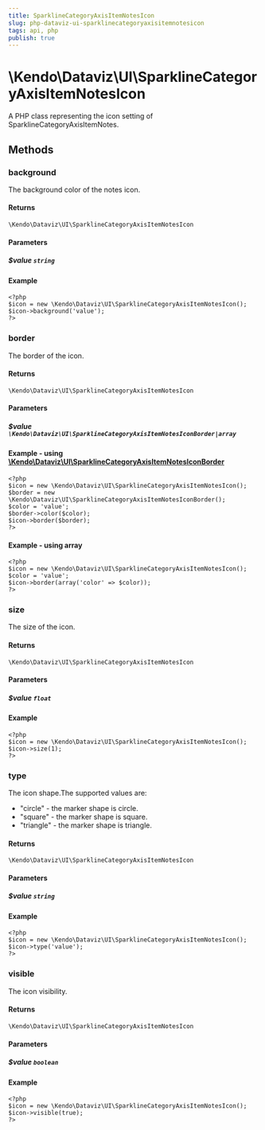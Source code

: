 ```yaml
---
title: SparklineCategoryAxisItemNotesIcon
slug: php-dataviz-ui-sparklinecategoryaxisitemnotesicon
tags: api, php
publish: true
---
```


# \Kendo\Dataviz\UI\SparklineCategoryAxisItemNotesIcon

A PHP class representing the icon setting of SparklineCategoryAxisItemNotes.


## Methods

### background
The background color of the notes icon.

#### Returns
`\Kendo\Dataviz\UI\SparklineCategoryAxisItemNotesIcon`

#### Parameters

##### $value `string`



#### Example 
    <?php
    $icon = new \Kendo\Dataviz\UI\SparklineCategoryAxisItemNotesIcon();
    $icon->background('value');
    ?>

### border

The border of the icon.

#### Returns
`\Kendo\Dataviz\UI\SparklineCategoryAxisItemNotesIcon`

#### Parameters

##### $value `\Kendo\Dataviz\UI\SparklineCategoryAxisItemNotesIconBorder|array`


#### Example - using [\Kendo\Dataviz\UI\SparklineCategoryAxisItemNotesIconBorder](/kendo-ui/api/wrappers/php/Kendo/Dataviz/UI/SparklineCategoryAxisItemNotesIconBorder)
    <?php
    $icon = new \Kendo\Dataviz\UI\SparklineCategoryAxisItemNotesIcon();
    $border = new \Kendo\Dataviz\UI\SparklineCategoryAxisItemNotesIconBorder();
    $color = 'value';
    $border->color($color);
    $icon->border($border);
    ?>

#### Example - using array

    <?php
    $icon = new \Kendo\Dataviz\UI\SparklineCategoryAxisItemNotesIcon();
    $color = 'value';
    $icon->border(array('color' => $color));
    ?>

### size
The size of the icon.

#### Returns
`\Kendo\Dataviz\UI\SparklineCategoryAxisItemNotesIcon`

#### Parameters

##### $value `float`



#### Example 
    <?php
    $icon = new \Kendo\Dataviz\UI\SparklineCategoryAxisItemNotesIcon();
    $icon->size(1);
    ?>

### type
The icon shape.The supported values are:
* "circle" - the marker shape is circle.
* "square" - the marker shape is square.
* "triangle" - the marker shape is triangle.

#### Returns
`\Kendo\Dataviz\UI\SparklineCategoryAxisItemNotesIcon`

#### Parameters

##### $value `string`



#### Example 
    <?php
    $icon = new \Kendo\Dataviz\UI\SparklineCategoryAxisItemNotesIcon();
    $icon->type('value');
    ?>

### visible
The icon visibility.

#### Returns
`\Kendo\Dataviz\UI\SparklineCategoryAxisItemNotesIcon`

#### Parameters

##### $value `boolean`



#### Example 
    <?php
    $icon = new \Kendo\Dataviz\UI\SparklineCategoryAxisItemNotesIcon();
    $icon->visible(true);
    ?>

